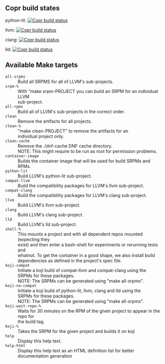 ## Copr build states

python-lit: [![Copr build status](https://copr.fedorainfracloud.org/coprs/kkleine/llvm-snapshots/package/python-lit/status_image/last_build.png)](https://copr.fedorainfracloud.org/coprs/kkleine/llvm-snapshots/package/python-lit/)

llvm: [![Copr build status](https://copr.fedorainfracloud.org/coprs/kkleine/llvm-snapshots/package/llvm/status_image/last_build.png)](https://copr.fedorainfracloud.org/coprs/kkleine/llvm-snapshots/package/llvm/)


clang: [![Copr build status](https://copr.fedorainfracloud.org/coprs/kkleine/llvm-snapshots/package/clang/status_image/last_build.png)](https://copr.fedorainfracloud.org/coprs/kkleine/llvm-snapshots/package/clang/)

lld: [![Copr build status](https://copr.fedorainfracloud.org/coprs/kkleine/llvm-snapshots/package/lld/status_image/last_build.png)](https://copr.fedorainfracloud.org/coprs/kkleine/llvm-snapshots/package/lld/)

## Available Make targets
<dl>
<dt><code>all-srpms</code></dt><dd>Build all SRPMS for all of LLVM's sub-projects.</dd>
<dt><code>srpm-%</code></dt><dd>With "make srpm-PROJECT you can build an SRPM for an individual LLVM<br/>
 sub-project.</dd>
<dt><code>all-rpms</code></dt><dd>Build all of LLVM's sub-projects in the correct order.</dd>
<dt><code>clean</code></dt><dd>Remove the artifacts for all projects.</dd>
<dt><code>clean-%</code></dt><dd>"make clean-PROJECT" to remove the artifacts for an<br/>
 individual project only.</dd>
<dt><code>clean-cache</code></dt><dd>Remove the ./dnf-cache DNF cache directory.<br/>
 NOTE: This might require to be run as root for permission problems.</dd>
<dt><code>container-image</code></dt><dd>Builds the container image that will be used for build SRPMs and RPMs.</dd>
<dt><code>python-lit</code></dt><dd>Build LLVM's python-lit sub-project.</dd>
<dt><code>compat-llvm</code></dt><dd>Build the compatibility packages for LLVM's llvm sub-project.</dd>
<dt><code>compat-clang</code></dt><dd>Build the compatibility packages for LLVM's clang sub-project.</dd>
<dt><code>llvm</code></dt><dd>Build LLVM's llvm sub-project.</dd>
<dt><code>clang</code></dt><dd>Build LLVM's clang sub-project.</dd>
<dt><code>lld</code></dt><dd>Build LLVM's lld sub-project.</dd>
<dt><code>shell-%</code></dt><dd>This mounts a project and with all dependent repos mounted (expecting they<br/>
 exist) and then enter a bash-shell for experiments or rerunning tests and<br/>
 whatnot. To get the container in a good shape, we also install build<br/>
 dependencies as defined in the project's spec file.</dd>
<dt><code>koji-compat</code></dt><dd>Initiate a koji build of compat-llvm and compat-clang using the<br/>
 SRPMs for these packages.<br/>
 NOTE: The SRPMs can be generated using "make all-srpms".</dd>
<dt><code>koji-no-compat</code></dt><dd>Initiate a koji build of python-lit, llvm, clang and lld using the<br/>
 SRPMs for these packages.<br/>
 NOTE: The SRPMs can be generated using "make all-srpms".</dd>
<dt><code>koji-wait-repo-%</code></dt><dd>Waits for 30 minutes on the RPM of the given project to appear in the repo for<br/>
 the build tag.</dd>
<dt><code>koji-%</code></dt><dd>Takes the SRPM for the given project and builds it on koji</dd>
<dt><code>help</code></dt><dd>Display this help text.</dd>
<dt><code>help-html</code></dt><dd>Display this help text as an HTML definition list for better documentation generation</dd>
</dl>

